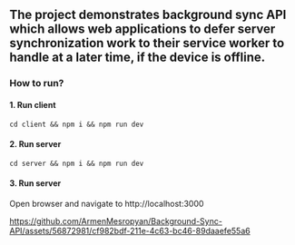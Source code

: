 ## The project demonstrates background sync API which allows web applications to defer server synchronization work to their service worker to handle at a later time, if the device is offline.

### How to run?

#### 1. Run client
`cd client && npm i && npm run dev`

#### 2. Run server
`cd server && npm i && npm run dev`

#### 3. Run server
Open browser and navigate to http://localhost:3000

https://github.com/ArmenMesropyan/Background-Sync-API/assets/56872981/cf982bdf-211e-4c63-bc46-89daaefe55a6
